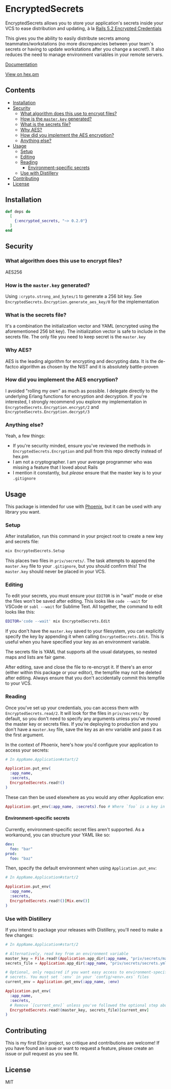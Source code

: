 # EncryptedSecrets

EncryptedSecrets allows you to store your application's secrets inside your VCS to ease distribution and updating, à la [Rails 5.2 Encrypted Credentials][1]

This gives you the ability to easily distribute secrets among teammates/workstations (no more discrepancies between your team's secrets or having to update workstations after you change a secret!). It also reduces the need to manage environment variables in your remote servers.

[Documentation][2]

[View on hex.pm][3]

## Contents

- [Installation](#installation)
- [Security](#security)
  - [What algorithm does this use to encrypt files?](#what-algorithm-does-this-use-to-encrypt-files)
  - [How is the `master.key` generated?](#how-is-the-masterkey-generated)
  - [What is the secrets file?](#what-is-the-secrets-file)
  - [Why AES?](#why-aes)
  - [How did you implement the AES encryption?](#how-did-you-implement-the-aes-encryption)
  - [Anything else?](#anything-else)
- [Usage](#usage)
  - [Setup](#setup)
  - [Editing](#editing)
  - [Reading](#reading)
    - [Environment-specific secrets](#environment-specific-secrets)
  - [Use with Distillery](#use-with-distillery)
- [Contributing](#contributing)
- [License](#license)

## Installation

```elixir
def deps do
  [
    {:encrypted_secrets, "~> 0.2.0"}
  ]
end
```

## Security

### What algorithm does this use to encrypt files?

AES256

### How is the `master.key` generated?

Using `:crypto.strong_and_bytes/1` to generate a 256 bit key.
See `EncryptedSecrets.Encryption.generate_aes_key/0` for the implementation

### What is the secrets file?

It's a combination the initialization vector and YAML (encrypted using the aforementioned 256 bit key). The initialization vector is safe to include in the secrets file. The only file you need to keep secret is the `master.key`

### Why AES?

AES is the leading algorithm for encrypting and decrypting data. It is the de-factco algorithm as chosen by the NIST and it is absolutely battle-proven

### How did you implement the AES encryption?

I avoided "rolling my own" as much as possible. I delegate directly to the underlying Erlang functions for encryption and decryption. If you're interested, I strongly recommend you explore my implementation in `EncryptedSecrets.Encryption.encrypt/2` and `EncryptedSecrets.Encryption.decrypt/3`

### Anything else?

Yeah, a few things:

- If you're security minded, ensure you've reviewed the methods in `EncryptedSecrets.Encryption` and pull from this repo directly instead of hex.pm
- I am not a cryptographer. I am your average programmer who was missing a feature that I loved about Rails
- I mention it constantly, but _please_ ensure that the master key is to your `.gitignore`

## Usage

This package is intended for use with [Phoenix][4], but it can be used with any library you want.

### Setup

After installation, run this command in your project root to create a new key and secrets file:

```bash
mix EncryptedSecrets.Setup
```

This places two files in `priv/secrets/`. The task attempts to append the `master.key` file to your `.gitignore`, but you should confirm this! The `master.key` should never be placed in your VCS.

### Editing

To edit your secrets, you must ensure your `EDITOR` is in "wait" mode or else the files won't be saved after editing. This looks like `code --wait` for VSCode or `subl --wait` for Sublime Text. All together, the command to edit looks like this:

```bash
EDITOR='code --wait' mix EncryptedSecrets.Edit
```

If you don't have the `master.key` saved to your filesystem, you can explicitly specify the key by appending it when calling `EncryptedSecrets.Edit`. This is useful when you have specified your key as an environment variable.

The secrets file is YAML that supports all the usual datatypes, so nested maps and lists are fair game.

After editing, save and close the file to re-encrypt it. If there's an error (either within this package or your editor), the tempfile may not be deleted after editing. Always ensure that you don't accidentally commit this tempfile to your VCS.

### Reading

Once you've set up your credentials, you can access them with `EncryptedSecrets.read/2`. It will look for the files in `priv/secrets/` by default, so you don't need to specify any arguments unless you've moved the master key or secrets files. If you're deploying to production and you don't have a `master.key` file, save the key as an env variable and pass it as the first argument.

In the context of Phoenix, here's how you'd configure your application to access your secrets:

```elixir
# In AppName.Application#start/2

Application.put_env(
  :app_name,
  :secrets,
  EncryptedSecrets.read!()
)
```

These can then be used elsewhere as you would any other Application env:

```elixir
Application.get_env(:app_name, :secrets).foo # Where `foo` is a key in the secrets file
```

#### Environment-specific secrets

Currently, environment-specific secret files aren't supported. As a workaround, you can structure your YAML like so:

```yaml
dev:
  foo: "bar"
prod:
  foo: "baz"
```

Then, specify the default environment when using `Application.put_env`:

```elixir
# In AppName.Application#start/2

Application.put_env(
  :app_name,
  :secrets,
  EncryptedSecrets.read!()[Mix.env()]
)
```

### Use with Distillery

If you intend to package your releases with Distillery, you'll need to make a few changes:

```elixir
# In AppName.Application#start/2

# Alternatively, read key from an environment variable
master_key = File.read!(Application.app_dir(:app_name, "priv/secrets/master.key"))
secrets_file = Application.app_dir(:app_name, "priv/secrets/secrets.yml.enc")

# Optional, only required if you want easy access to environment-specific
# secrets. You must set `:env` in your `config/<env>.exs` files
current_env = Application.get_env(:app_name, :env)

Application.put_env(
  :app_name,
  :secrets,
  # Remove `[current_env]` unless you've followed the optional step above
  EncryptedSecrets.read!(master_key, secrets_file)[current_env]
)
```

## Contributing

This is my first Elixir project, so critique and contributions are welcome! If you have found an issue or want to request a feature, please create an issue or pull request as you see fit.

## License

MIT

[1]: https://www.engineyard.com/blog/rails-encrypted-credentials-on-rails-5.2
[2]: https://hexdocs.pm/encrypted_secrets
[3]: https://hex.pm/packages/encrypted_secrets
[4]: https://github.com/phoenixframework/phoenix
